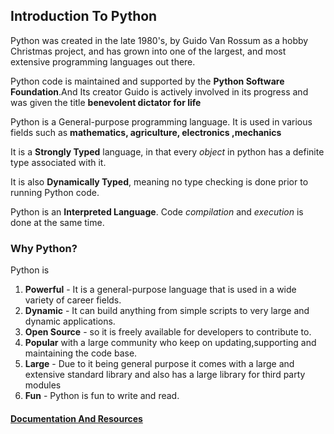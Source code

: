 ## Introduction To Python

Python was created  in the late 1980's, by Guido Van Rossum as a hobby Christmas project, and has grown into one of the largest, and most extensive programming
languages out there.

Python code is maintained and supported by the **Python Software Foundation**.And Its creator Guido is actively involved in its progress and was given the title **benevolent dictator for life**

Python is a General-purpose programming language. It is used in various fields such as __mathematics, agriculture, electronics ,mechanics__

It is a **Strongly Typed** language, in that every _object_ in python has a definite type associated with it.

It is also **Dynamically Typed**, meaning no type checking is done prior to running Python code.

Python is an **Interpreted Language**. Code _compilation_ and _execution_ is done at the same time.



### Why Python?

Python is
1. **Powerful** - It is a  general-purpose language that is used in a wide variety of career fields.
2. **Dynamic** - It can build anything from simple scripts to very large and dynamic applications.
3. **Open Source** - so it is freely available for developers to contribute to.
4. **Popular** with a large community who keep on updating,supporting and maintaining the code base.
5. **Large** - Due to it being general purpose it comes with a large and extensive standard library and also has a large library for third party modules
6. **Fun** - Python is fun to write and read.


#### [Documentation And Resources](./02_docs_and_res.md)
